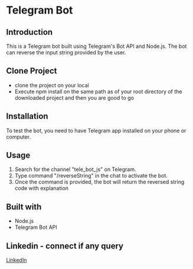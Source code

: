# Telegram Bot

## Introduction

This is a Telegram bot built using Telegram's Bot API and Node.js. The bot can reverse the input string provided by the user.

## Clone Project

* clone the project on your local
* Execute npm install on the same path as of your root directory of the downloaded project and then you are good to go


## Installation

To test the bot, you need to have Telegram app installed on your phone or computer.

## Usage

1. Search for the channel "tele_bot_js" on Telegram.
2. Type command "/reverseString" in the chat to activate the bot.
3. Once the command is provided, the bot will return the reversed string code with explanation

## Built with 
* Node.js
* Telegram Bot API

## Linkedin - connect if any query 
<a href="https://www.linkedin.com/in/harilal-chauhan-63aa8a157" target="_blank">LinkedIn</a>


